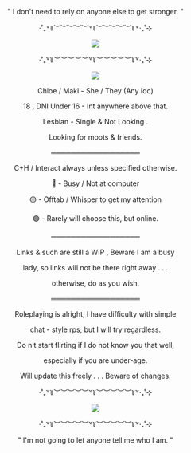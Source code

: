  <div align="center"> 

" I don't need to rely on anyone else to get stronger. "

‧˚₊꒷꒦︶︶︶︶︶꒷꒦︶︶︶︶︶꒦꒷‧₊˚⊹

 ![](https://i.pinimg.com/736x/88/f7/c3/88f7c31565e4cad0d606319fc96c3346.jpg)

 ‧˚₊꒷꒦︶︶︶︶︶꒷꒦︶︶︶︶︶꒦꒷‧₊˚⊹

![](https://komarev.com/ghpvc/?username=HeavenlyRestrictions&label=New+Challengers&color=000000)

 Chloe / Maki - She / They (Any Idc)

 18 , DNI Under 16 - Int anywhere above that.

Lesbian - Single & Not Looking .

Looking for moots & friends.


 ══════════════════


 C+H / Interact always unless specified otherwise.

 🔴 - Busy / Not at computer

 🟡 - Offtab / Whisper to get my attention

 🟢 - Rarely will choose this, but online.


 ══════════════════


 Links & such are still a WIP , Beware I am a busy

lady, so links will not be there right away . . .

otherwise, do as you wish.


══════════════════

Roleplaying is alright, I have difficulty with simple

chat - style rps, but I will try regardless.


Do nit start flirting if I do not know you that well,

especially if you are under-age.


Will update this freely . . . Beware of changes.


 ‧˚₊꒷꒦︶︶︶︶︶꒷꒦︶︶︶︶︶꒦꒷‧₊˚⊹

![](https://i.pinimg.com/736x/ef/37/db/ef37db7c03baa29ee666b5e2b7abfbc0.jpg)

  ‧˚₊꒷꒦︶︶︶︶︶꒷꒦︶︶︶︶︶꒦꒷‧₊˚⊹

  " I'm not going to let anyone tell me who I am. "
